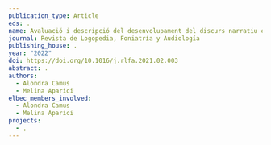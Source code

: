 ```yaml
---
publication_type: Article
eds: .
name: Avaluació i descripció del desenvolupament del discurs narratiu en espanol
journal: Revista de Logopedia, Foniatría y Audiología
publishing_house: .
year: "2022"
doi: https://doi.org/10.1016/j.rlfa.2021.02.003
abstract: .
authors:
  - Alondra Camus
  - Melina Aparici
elbec_members_involved:
  - Alondra Camus
  - Melina Aparici
projects:
  - .
---
```

